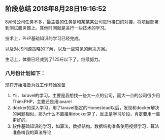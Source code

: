 ## 阶段总结 2018年8月28日19:16:52

8月份公司任务不多，最主要的任务是和某某某公司进行接口的对接，将项目部署到测试服务器上。其他时间就是进行一些技术的学习。

技术上，PHP基础知识的学习已经完成。

以及对JS同源策略的了解，以及一些常见的解决方案。

生活上，体重已经减到了125斤以下了，继续努力。

### 八月份计划如下：

现在开始准备为找工作开始准备

1. Yii、laravel的学习。主要是我想找一些大一点的公司，而大一点的公司很少用ThinkPHP，主要还是用lavarel
2. docker的深入学习，用了laravel指定的Homestead以后，发现和docker解决的问题相似，那为什么不直接用docker算了，反正是学习阶段，肯定要用一些更好的。
3. 软件基础知识的学习，如算法，数据结构。数据结构准备使用视频学习，算法准备啃我的算法导论